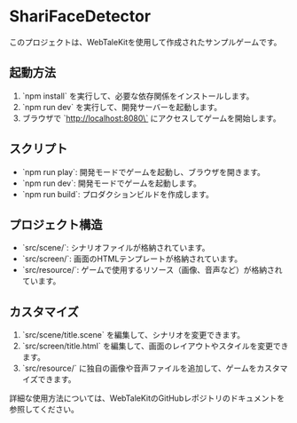 # ShariFaceDetector

このプロジェクトは、WebTaleKitを使用して作成されたサンプルゲームです。

## 起動方法

1. \`npm install\` を実行して、必要な依存関係をインストールします。
2. \`npm run dev\` を実行して、開発サーバーを起動します。
3. ブラウザで \`<http://localhost:8080\`> にアクセスしてゲームを開始します。

## スクリプト

- \`npm run play\`: 開発モードでゲームを起動し、ブラウザを開きます。
- \`npm run dev\`: 開発モードでゲームを起動します。
- \`npm run build\`: プロダクションビルドを作成します。

## プロジェクト構造

- \`src/scene/\`: シナリオファイルが格納されています。
- \`src/screen/\`: 画面のHTMLテンプレートが格納されています。
- \`src/resource/\`: ゲームで使用するリソース（画像、音声など）が格納されています。

## カスタマイズ

1. \`src/scene/title.scene\` を編集して、シナリオを変更できます。
2. \`src/screen/title.html\` を編集して、画面のレイアウトやスタイルを変更できます。
3. \`src/resource/\` に独自の画像や音声ファイルを追加して、ゲームをカスタマイズできます。

詳細な使用方法については、WebTaleKitのGitHubレポジトリのドキュメントを参照してください。
